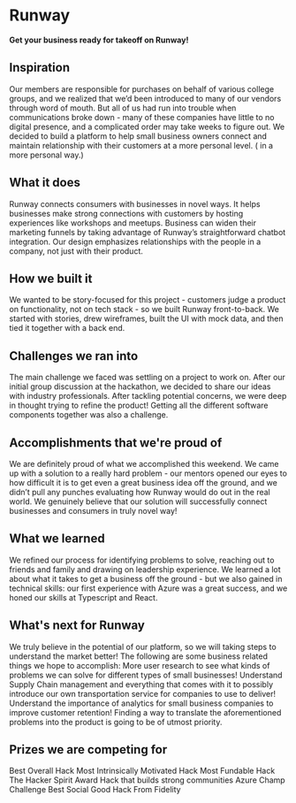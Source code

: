 

# Runway
**Get your business ready for takeoff on Runway!**

## Inspiration
Our members are responsible for purchases on behalf of various college groups, and we realized that we’d been introduced to many of our vendors through word of mouth. But all of us had run into trouble when communications broke down - many of these companies have little to no digital presence, and a complicated order may take weeks to figure out. We decided to build a platform to help small business owners connect and maintain relationship with their customers at a more personal level. ( in a more personal way.)

## What it does
Runway connects consumers with businesses in novel ways. It helps businesses make strong connections with customers by hosting experiences like workshops and meetups. Business can widen their marketing funnels by taking advantage of Runway’s straightforward chatbot integration. Our design emphasizes relationships with the people in a company, not just with their product.

## How we built it
We wanted to be story-focused for this project - customers judge a product on functionality, not on tech stack - so we built Runway front-to-back. We started with stories, drew wireframes, built the UI with mock data, and then tied it together with a back end.

## Challenges we ran into
The main challenge we faced was settling on a project to work on. After our initial group discussion at the hackathon, we decided to share our ideas with industry professionals. After tackling potential concerns, we were deep in thought trying to refine the product! Getting all the different software components together was also a challenge.

## Accomplishments that we're proud of
We are definitely proud of what we accomplished this weekend. We came up with a solution to a really hard problem - our mentors opened our eyes to how difficult it is to get even a great business idea off the ground, and we didn’t pull any punches evaluating how Runway would do out in the real world. We genuinely believe that our solution will successfully connect businesses and consumers in truly novel way!

## What we learned
We refined our process for identifying problems to solve, reaching out to friends and family and drawing on leadership experience. We learned a lot about what it takes to get a business off the ground - but we also gained in technical skills: our first experience with Azure was a great success, and we honed our skills at Typescript and React.

## What's next for Runway
We truly believe in the potential of our platform, so we will taking steps to understand the market better! The following are some business related things we hope to accomplish: More user research to see what kinds of problems we can solve for different types of small businesses! Understand Supply Chain management and everything that comes with it to possibly introduce our own transportation service for companies to use to deliver! Understand the importance of analytics for small business companies to improve customer retention! Finding a way to translate the aforementioned problems into the product is going to be of utmost priority.

## Prizes we are competing for
Best Overall Hack Most Intrinsically Motivated Hack Most Fundable Hack The Hacker Spirit Award Hack that builds strong communities Azure Champ Challenge Best Social Good Hack From Fidelity
